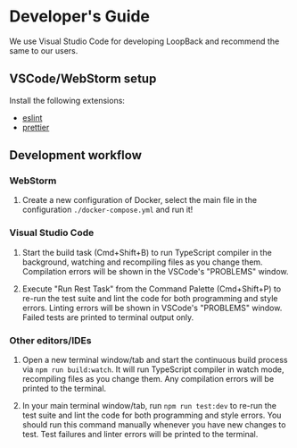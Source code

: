 # Developer's Guide

We use Visual Studio Code for developing LoopBack and recommend the same to our
users.

## VSCode/WebStorm setup

Install the following extensions:

 - [eslint](https://marketplace.visualstudio.com/items?itemName=dbaeumer.vscode-eslint)
 - [prettier](https://marketplace.visualstudio.com/items?itemName=esbenp.prettier-vscode)

## Development workflow

### WebStorm 

1. Create a new configuration of Docker, select the main file in the configuration `./docker-compose.yml` and run it! 

### Visual Studio Code

1. Start the build task (Cmd+Shift+B) to run TypeScript compiler in the
   background, watching and recompiling files as you change them. Compilation
   errors will be shown in the VSCode's "PROBLEMS" window.

2. Execute "Run Rest Task" from the Command Palette (Cmd+Shift+P) to re-run the
   test suite and lint the code for both programming and style errors. Linting
   errors will be shown in VSCode's "PROBLEMS" window. Failed tests are printed
   to terminal output only.

### Other editors/IDEs

1. Open a new terminal window/tab and start the continuous build process via
   `npm run build:watch`. It will run TypeScript compiler in watch mode,
   recompiling files as you change them. Any compilation errors will be printed
   to the terminal.

2. In your main terminal window/tab, run `npm run test:dev` to re-run the test
   suite and lint the code for both programming and style errors. You should run
   this command manually whenever you have new changes to test. Test failures
   and linter errors will be printed to the terminal.
